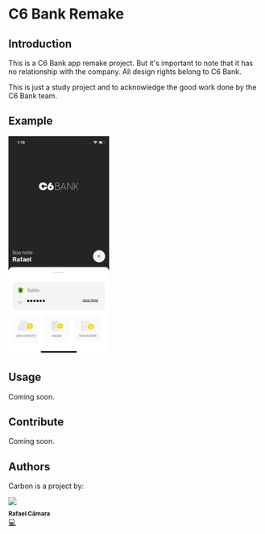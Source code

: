 <p align="center"><h1>C6 Bank Remake</h1></p>

## Introduction

This is a C6 Bank app remake project. But it's important to note that it has no relationship with the company. All design rights belong to C6 Bank.

This is just a study project and to acknowledge the good work done by the C6 Bank team.

## Example
<img src="./readme_assets/preview.png" width="200">

## Usage

Coming soon.

## Contribute

Coming soon.

## Authors

Carbon is a project by:

[<img src="https://avatars1.githubusercontent.com/u/9087886?v=4" width="100px;"/><br /><sub><b>Rafael Câmara</b></sub>](http://www.rafaelcamaram.com/)<br />[💻](https://github.com/dawnlabs/carbon/commits?author=rafaelcamaram 'Code')
